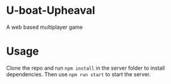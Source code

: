 # U-boat-Upheaval
A web based multiplayer game

# Usage
Clone the repo and run `npm install` in the server folder to install dependencies.
Then use `npm run start` to start the server.
